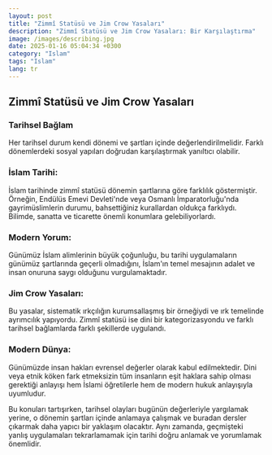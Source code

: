 ```yaml
---
layout: post
title: "Zimmî Statüsü ve Jim Crow Yasaları"
description: "Zimmî Statüsü ve Jim Crow Yasaları: Bir Karşılaştırma"
image: /images/describing.jpg
date: 2025-01-16 05:04:34 +0300
category: "Islam"
tags: "Islam"
lang: tr
---
```


## Zimmî Statüsü ve Jim Crow Yasaları
 

 

### **Tarihsel Bağlam**
 
  Her tarihsel durum kendi dönemi ve şartları içinde değerlendirilmelidir. Farklı dönemlerdeki sosyal yapıları doğrudan karşılaştırmak yanıltıcı olabilir.

### **İslam Tarihi:** 
 
 İslam tarihinde zimmî statüsü dönemin şartlarına göre farklılık göstermiştir. Örneğin, Endülüs Emevi Devleti'nde veya Osmanlı İmparatorluğu'nda gayrimüslimlerin durumu, bahsettiğiniz kurallardan oldukça farklıydı. Bilimde, sanatta ve ticarette önemli konumlara gelebiliyorlardı.

### **Modern Yorum:** 
 
 Günümüz İslam alimlerinin büyük çoğunluğu, bu tarihi uygulamaların günümüz şartlarında geçerli olmadığını, İslam'ın temel mesajının adalet ve insan onuruna saygı olduğunu vurgulamaktadır.

### **Jim Crow Yasaları:** 

Bu yasalar, sistematik ırkçılığın kurumsallaşmış bir örneğiydi ve ırk temelinde ayrımcılık yapıyordu. Zimmî statüsü ise dini bir kategorizasyondu ve farklı tarihsel bağlamlarda farklı şekillerde uygulandı.

### **Modern Dünya:** 

Günümüzde insan hakları evrensel değerler olarak kabul edilmektedir. Dini veya etnik köken fark etmeksizin tüm insanların eşit haklara sahip olması gerektiği anlayışı hem İslami öğretilerle hem de modern hukuk anlayışıyla uyumludur.

Bu konuları tartışırken, tarihsel olayları bugünün değerleriyle yargılamak yerine, o dönemin şartları içinde anlamaya çalışmak ve buradan dersler çıkarmak daha yapıcı bir yaklaşım olacaktır. Aynı zamanda, geçmişteki yanlış uygulamaları tekrarlamamak için tarihi doğru anlamak ve yorumlamak önemlidir.

 
